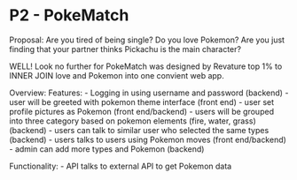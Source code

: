 # P2 - PokeMatch

Proposal: 
  Are you tired of being single? 
  Do you love Pokemon? 
  Are you just finding that your partner thinks Pickachu is the main character?
  
  WELL! Look no further for PokeMatch was designed by Revature top 1% to INNER JOIN love and Pokemon into one convient web app.
   
Overview:
  Features:
    - Logging in using username and password (backend)
    - user will be greeted with pokemon theme interface (front end)
    - user set profile pictures as Pokemon (front end/backend)
    - users will be grouped into three category based on pokemon elements (fire, water, grass) (backend)
    - users can talk to similar user who selected the same types (backend)
    - users talks to users using Pokemon moves (front end/backend)
    - admin can add more types and Pokemon (backend)

  Functionality:
    - API talks to external API to get Pokemon data

